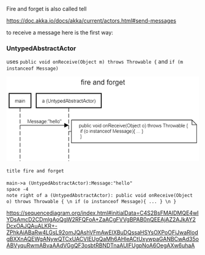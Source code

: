 Fire and forget is also called tell

https://doc.akka.io/docs/akka/current/actors.html#send-messages

to receive a message here is the first way:

### UntypedAbstractActor

uses `public void onReceive(Object m) throws Throwable {` and `if (m instanceof Message)`

![](img1.png)

```
title fire and forget

main->a (UntypedAbstractActor):Message:"hello"
space -4
note right of a (UntypedAbstractActor): public void onReceive(Object o) throws Throwable { \n if (o instanceof Message){ ... } \n }
```

https://sequencediagram.org/index.html#initialData=C4S2BsFMAIDMQE4wIYDsAmcD2CDmlgAoQgW2RFQFoA+ZaACgFVVgBPAB0nQEEAjAZ2AJkAY2DcxOAJQAuALKR+-ZPhkAiABaRw4LGsL92omJQAshVFmAwEIXBuDQssaHSYsOXPoOFiJwaRlodgBXXnAQEWgANywQTCxUACVIEUgQaMh6AHleACtUxywpaGANBCwAd35oABVyquRwmABvaAAdVGgQF3osbtRBNDTnaAUlFUgpNoA6OegAXw6uhaA
